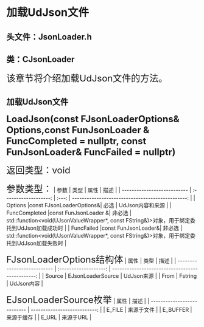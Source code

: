 # 加载UdJson文件
## 头文件：JsonLoader.h
## 类：CJsonLoader
<font size=5>该章节将介绍加载UdJson文件的方法。</font>

## 加载UdJson文件
**<font size=5>LoadJson(const FJsonLoaderOptions& Options,const FunJsonLoader & FuncCompleted = nullptr, const FunJsonLoader& FuncFailed = nullptr)</font>**

<font size=5>返回类型：void</font>

<font size=5>参数类型：</font>
| 参数                        |         类型          | 属性  |                                             描述 |
| --------------------------- | :-------------------: | :---: | -----------------------------------------------: |
| Options                |const FJsonLoaderOptions&| 必选  |                                         UdJson内容和来源 |
| FuncCompleted          |const FunJsonLoader &| 非必选 |      std::function<void(UJsonValueWrapper*, const FString&)>对象，用于绑定委托到UdJson加载成功时 |
| FuncFailed             |const FunJsonLoader&| 非必选  |      std::function<void(UJsonValueWrapper*, const FString&)>对象，用于绑定委托到UdJson加载失败时 |

<font size=5>FJsonLoaderOptions结构体</font>
| 属性                        |         类型          |                                            描述 |
| --------------------------- | :-------------------: | -----------------------------------------------: |
| Source                | EJsonLoaderSource |                                          UdJson来源 |
| From                  |           Fstring |                                          UdJson内容 |

<font size=5>EJsonLoaderSource枚举</font>
| 属性                         |                          描述 |
| ---------------------------  | ---------------------------: |
| E_FILE                       |                    来源于文件 |
| E_BUFFER                     |                    来源于缓存 |
| E_URL                        |                    来源于URL  |
